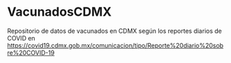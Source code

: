 # VacunadosCDMX
Repositorio de datos de vacunados en CDMX según los reportes diarios de COVID en https://covid19.cdmx.gob.mx/comunicacion/tipo/Reporte%20diario%20sobre%20COVID-19
